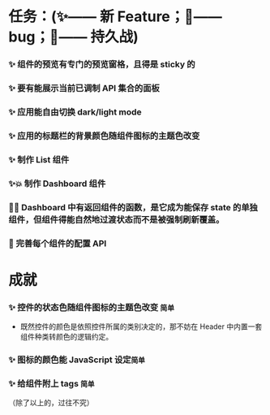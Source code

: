 # 任务：(✨—— 新 Feature；🐞—— bug；🎈—— 持久战)

### ✨ 组件的预览有专门的预览窗格，且得是 sticky 的

### ✨ 要有能展示当前已调制 API 集合的面板

### ✨ 应用能自由切换 dark/light mode

### ✨ 应用的标题栏的背景颜色随组件图标的主题色改变

### ✨ 制作 List 组件

### ✨💥 制作 Dashboard 组件

### 🐞💥 Dashboard 中有返回组件的函数，是它成为能保存 state 的单独组件，但组件得能自然地过渡状态而不是被强制刷新覆盖。

### 🎈 完善每个组件的配置 API

# 成就

### ✨ 控件的状态色随组件图标的主题色改变 `简单`

- 既然控件的颜色是依照控件所属的类别决定的，那不妨在 Header 中内置一套组件种类转颜色的逻辑约定。

### ✨ 图标的颜色能 JavaScript 设定`简单`

### ✨ 给组件附上 tags `简单`

（除了以上的，过往不究）
